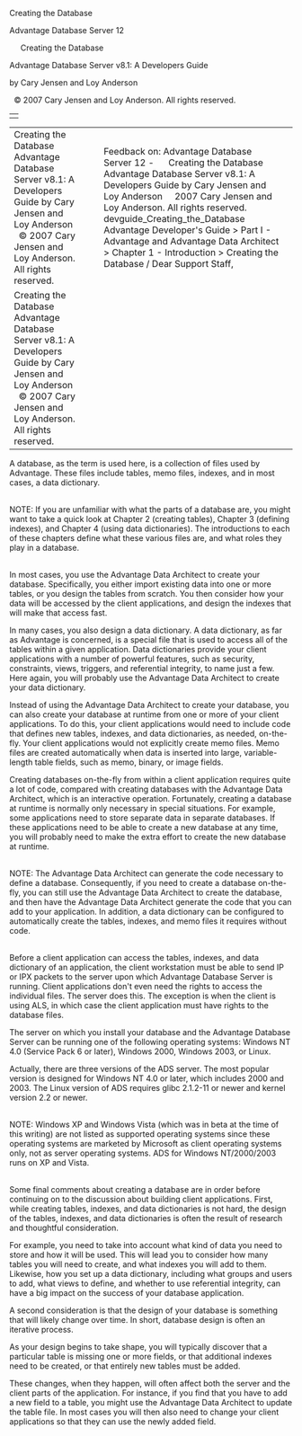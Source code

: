 Creating the Database




Advantage Database Server 12  

     Creating the Database

Advantage Database Server v8.1: A Developers Guide

by Cary Jensen and Loy Anderson

  © 2007 Cary Jensen and Loy Anderson. All rights reserved.

|  |
| --- |
|  |

|  |  |  |  |  |
| --- | --- | --- | --- | --- |
| Creating the Database  Advantage Database Server v8.1: A Developers Guide  by Cary Jensen and Loy Anderson    © 2007 Cary Jensen and Loy Anderson. All rights reserved. |  |  | Feedback on: Advantage Database Server 12 -      Creating the Database Advantage Database Server v8.1: A Developers Guide by Cary Jensen and Loy Anderson     2007 Cary Jensen and Loy Anderson. All rights reserved. devguide\_Creating\_the\_Database Advantage Developer's Guide > Part I - Advantage and Advantage Data Architect > Chapter 1 - Introduction > Creating the Database / Dear Support Staff, |  |
| Creating the Database  Advantage Database Server v8.1: A Developers Guide  by Cary Jensen and Loy Anderson    © 2007 Cary Jensen and Loy Anderson. All rights reserved. |  |  |  |  |

A database, as the term is used here, is a collection of files used by Advantage. These files include tables, memo files, indexes, and in most cases, a data dictionary.

   
NOTE: If you are unfamiliar with what the parts of a database are, you might want to take a quick look at Chapter 2 (creating tables), Chapter 3 (defining indexes), and Chapter 4 (using data dictionaries). The introductions to each of these chapters define what these various files are, and what roles they play in a database.  
 

In most cases, you use the Advantage Data Architect to create your database. Specifically, you either import existing data into one or more tables, or you design the tables from scratch. You then consider how your data will be accessed by the client applications, and design the indexes that will make that access fast.

In many cases, you also design a data dictionary. A data dictionary, as far as Advantage is concerned, is a special file that is used to access all of the tables within a given application. Data dictionaries provide your client applications with a number of powerful features, such as security, constraints, views, triggers, and referential integrity, to name just a few. Here again, you will probably use the Advantage Data Architect to create your data dictionary.

Instead of using the Advantage Data Architect to create your database, you can also create your database at runtime from one or more of your client applications. To do this, your client applications would need to include code that defines new tables, indexes, and data dictionaries, as needed, on-the-fly. Your client applications would not explicitly create memo files. Memo files are created automatically when data is inserted into large, variable-length table fields, such as memo, binary, or image fields.

Creating databases on-the-fly from within a client application requires quite a lot of code, compared with creating databases with the Advantage Data Architect, which is an interactive operation. Fortunately, creating a database at runtime is normally only necessary in special situations. For example, some applications need to store separate data in separate databases. If these applications need to be able to create a new database at any time, you will probably need to make the extra effort to create the new database at runtime.

   
NOTE: The Advantage Data Architect can generate the code necessary to define a database. Consequently, if you need to create a database on-the-fly, you can still use the Advantage Data Architect to create the database, and then have the Advantage Data Architect generate the code that you can add to your application. In addition, a data dictionary can be configured to automatically create the tables, indexes, and memo files it requires without code.  
 

Before a client application can access the tables, indexes, and data dictionary of an application, the client workstation must be able to send IP or IPX packets to the server upon which Advantage Database Server is running. Client applications don't even need the rights to access the individual files. The server does this. The exception is when the client is using ALS, in which case the client application must have rights to the database files.

The server on which you install your database and the Advantage Database Server can be running one of the following operating systems: Windows NT 4.0 (Service Pack 6 or later), Windows 2000, Windows 2003, or Linux.

Actually, there are three versions of the ADS server. The most popular version is designed for Windows NT 4.0 or later, which includes 2000 and 2003. The Linux version of ADS requires glibc 2.1.2-11 or newer and kernel version 2.2 or newer.

   
NOTE: Windows XP and Windows Vista (which was in beta at the time of this writing) are not listed as supported operating systems since these operating systems are marketed by Microsoft as client operating systems only, not as server operating systems. ADS for Windows NT/2000/2003 runs on XP and Vista.  
 

Some final comments about creating a database are in order before continuing on to the discussion about building client applications. First, while creating tables, indexes, and data dictionaries is not hard, the design of the tables, indexes, and data dictionaries is often the result of research and thoughtful consideration.

For example, you need to take into account what kind of data you need to store and how it will be used. This will lead you to consider how many tables you will need to create, and what indexes you will add to them. Likewise, how you set up a data dictionary, including what groups and users to add, what views to define, and whether to use referential integrity, can have a big impact on the success of your database application.

A second consideration is that the design of your database is something that will likely change over time. In short, database design is often an iterative process.

As your design begins to take shape, you will typically discover that a particular table is missing one or more fields, or that additional indexes need to be created, or that entirely new tables must be added.

These changes, when they happen, will often affect both the server and the client parts of the application. For instance, if you find that you have to add a new field to a table, you might use the Advantage Data Architect to update the table file. In most cases you will then also need to change your client applications so that they can use the newly added field.
